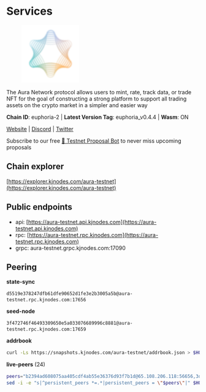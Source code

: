 # Services

<figure><img src="https://raw.githubusercontent.com/kj89/cosmos-images/main/logos/aura.png" width="150" alt=""><figcaption></figcaption></figure>

The Aura Network protocol allows users to mint, rate, track data,  or trade NFT for the goal of constructing a strong platform to  support all trading assets on the crypto market in a simpler and easier way

**Chain ID**: euphoria-2 | **Latest Version Tag**: euphoria_v0.4.4 | **Wasm**: ON

[Website](https://aura.network) | [Discord](https://discord.gg/hpvF5QcWRf) | [Twitter](https://twitter.com/AuraNetworkHQ)



Subscribe to our free [🤖 Testnet Proposal Bot](https://t.me/kjnodes_testnet_proposal_bot) to never miss upcoming proposals


## Chain explorer
[https://explorer.kjnodes.com/aura-testnet](https://explorer.kjnodes.com/aura-testnet)

## Public endpoints

* api: [https://aura-testnet.api.kjnodes.com](https://aura-testnet.api.kjnodes.com)
* rpc: [https://aura-testnet.rpc.kjnodes.com](https://aura-testnet.rpc.kjnodes.com)
* grpc: aura-testnet.grpc.kjnodes.com:17090

## Peering

**state-sync**

```text
d5519e378247dfb61dfe90652d1fe3e2b3005a5b@aura-testnet.rpc.kjnodes.com:17656
```

**seed-node**

```text
3f472746f46493309650e5a033076689996c8881@aura-testnet.rpc.kjnodes.com:17659
```

**addrbook**
```bash
curl -Ls https://snapshots.kjnodes.com/aura-testnet/addrbook.json > $HOME/.aura/config/addrbook.json
```

**live-peers** (24)
```bash
peers="b2394ad608075aa405cdf4ab55e36376d93f7b1d@65.108.206.118:56656,3d6b07bdb11754c8c8512525dac109d8bdee3857@65.21.53.39:7656,bfef15bb8b4cbc4fb777aa33e75e6064cc1ba5bf@185.144.99.14:26656,d5519e378247dfb61dfe90652d1fe3e2b3005a5b@65.109.68.190:17656,3152129889968fe62faca92c7dd95bae190c92e5@135.181.142.60:15602,1e9b7325e120a3d511eec20a3199c2218343fcd3@65.108.105.99:28656,9df9e8307e3e671c9bcd1a23f0b73b45f2b8003d@65.109.88.251:35656,e3dbeeeb2dea9912610b92a436dfe3cb831a94e4@65.108.195.29:36126,5c2a752c9b1952dbed075c56c600c3a79b58c395@195.3.220.57:26966,fb3d13cb2e8ad1a1cae7dc1f21c62411007df9f8@85.10.193.246:33656,855b0ff76f5a80ab7f322e818263835d009de052@46.4.5.45:21756,d74774b137ce78a61ccbe9c30ff8ec8cb969247d@89.58.59.10:26656,7812205773ac30f3d47200ac2391c79896c60135@54.254.220.113:26656,70ed6a847ee527dd05312c83b5fb8b8b4a50ae2f@73.40.151.121:56656,241bd90cceab3ca7d5d4bcf79bca22c6255ec94b@135.148.233.0:26656,b9243524f659f2ff56691a4b2919c3060b2bb824@13.214.5.1:26656,38b49491b5eb8e4edb31e81acbadc42d50047a9e@66.206.2.162:27656,94f09cc1e0d2357c8c8423589c42dc7721387a60@176.9.44.113:26686,fdcc8f1ca406213d79947c5f38920a085ed90c0f@144.202.72.17:26676,ab2b8330cd137984de0654561a31f461d8433424@88.99.3.158:21756,b130852645cc3d7925cfccd14d97425a2260e7ec@65.109.82.106:19656,402173d6f0715cd152a8df8e5db198811ced5603@38.242.206.189:26656,7cad1bcb2ad777dba21840832341f2ce14bae1a5@5.75.174.126:26656,e4d8765b82baf3f69c0dc6e5e0488705fa3ceddd@95.217.144.107:21756"
sed -i -e "s|^persistent_peers *=.*|persistent_peers = \"$peers\"|" $HOME/.aura/config/config.toml
```
